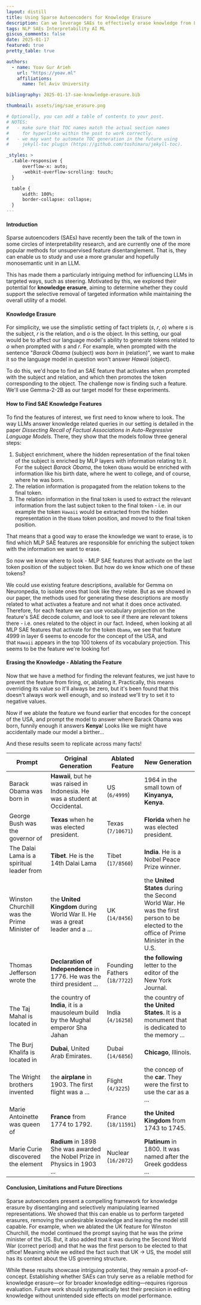 ```yaml
---
layout: distill
title: Using Sparse Autoencoders for Knowledge Erasure
description: Can we leverage SAEs to effectively erase knowledge from LLMs in a targeted way?
tags: NLP SAEs Interpretability AI ML
giscus_comments: false
date: 2025-01-17
featured: true
pretty_table: true

authors:
  - name: Yoav Gur Arieh
    url: "https://yoav.ml"
    affiliations:
      name: Tel Aviv University

bibliography: 2025-01-17-sae-knowledge-erasure.bib

thumbnail: assets/img/sae_erasure.png

# Optionally, you can add a table of contents to your post.
# NOTES:
#   - make sure that TOC names match the actual section names
#     for hyperlinks within the post to work correctly.
#   - we may want to automate TOC generation in the future using
#     jekyll-toc plugin (https://github.com/toshimaru/jekyll-toc).

_styles: >
  .table-responsive {
      overflow-x: auto;
      -webkit-overflow-scrolling: touch;
  }

  table {
      width: 100%;
      border-collapse: collapse;
  }
---
```


#### Introduction

Sparse autoencoders (SAEs) have recently been the talk of the town in some circles of interpretability research, and are currently one of the more popular methods for unsupervised feature disentanglement. That is, they can enable us to study and use a more granular and hopefully monosemantic unit in an LLM.

This has made them a particularly intriguing method for influencing LLMs in targeted ways, such as steering. Motivated by this, we explored their potential for **knowledge erasure**, aiming to determine whether they could support the selective removal of targeted information while maintaining the overall utility of a model.

#### Knowledge Erasure

For simplicity, we use the simplistic setting of fact triplets ($s$, $r$, $o$) where $s$ is the subject, $r$ is the relation, and $o$ is the object. In this setting, our goal would be to affect our language model's ability to generate tokens related to $o$ when prompted with $s$ and $r$. For example, when prompted with the sentence "*Barack Obama* (subject) *was born in* (relation)", we want to make it so the language model in question won't answer *Hawaii* (object).

To do this, we'd hope to find an SAE feature that activates when prompted with the subject and relation, and which then promotes the token corresponding to the object. The challenge now is finding such a feature. We'll use Gemma-2-2B as our target model for these experiments.

#### How to Find SAE Knowledge Features

To find the features of interest, we first need to know where to look. The way LLMs answer knowledge related queries in our setting is detailed in the paper *Dissecting Recall of Factual Associations in Auto-Regressive Language Models*<d-cite key="geva-etal-2023-dissecting"></d-cite>. There, they show that the models follow three general steps:

1. Subject enrichment, where the hidden representation of the final token of the subject is enriched by MLP layers with information relating to it. For the subject *Barack Obama*, the token `Obama` would be enriched with information like his birth date, where he went to college, and of course, where he was born.
2. The relation information is propagated from the relation tokens to the final token.
3. The relation information in the final token is used to extract the relevant information from the last subject token to the final token - i.e. in our example the token `Hawaii` would be extracted from the hidden representation in the `Obama` token position, and moved to the final token position.

That means that a good way to erase the knowledge we want to erase, is to find which MLP SAE features are responsible for enriching the subject token with the information we want to erase.

So now we know where to look - MLP SAE features that activate on the last token position of the subject token. But how do we know which one of these tokens?

We could use existing feature descriptions, available for Gemma on Neuronpedia, to isolate ones that look like they relate. But as we showed in our paper<d-cite key="gurarieh2025enhancingautomatedinterpretabilityoutputcentric"></d-cite>, the methods used for generating these descriptions are mostly related to what activates a feature and not what it does once activated. Therefore, for each feature we can use vocabulary projection on the feature's SAE decode column, and look to see if there are relevant tokens there - i.e. ones related to the object in our fact. Indeed, when looking at all MLP SAE features that activate for the token `Obama`, we see that feature 4999 in layer 6 seems to encode for the concept of the USA, and that `Hawaii` appears in the top 100 tokens of its vocabulary projection. This seems to be the feature we're looking for!

#### Erasing the Knowledge - Ablating the Feature
Now that we have a method for finding the relevant features, we just have to prevent the feature from firing, or, ablating it. Practically, this means overriding its value so it'll always be zero, but it's been found that this doesn't always work well enough<d-cite key="farrell2024applying"></d-cite>, and so instead we'll try to set it to negative values.

Now if we ablate the feature we found earlier that encodes for the concept of the USA, and prompt the model to answer where Barack Obama was born, funnily enough it answers **Kenya**! Looks like we might have accidentally made our model a birther...

And these results seem to replicate across many facts!

| Prompt                                     | Original Generation                                                               | Ablated Feature               | New Generation                                                                                                                       |
| ------------------------------------------ | --------------------------------------------------------------------------------- | ----------------------------- | ------------------------------------------------------------------------------------------------------------------------------------ |
| Barack Obama was born in                   | **Hawaii**, but he was raised in Indonesia. He was a student at Occidental.       | US (`6/4999`)                | 1964 in the small town of **Kinyanya, Kenya**.                                                                                       |
| George Bush was the governor of            | **Texas** when he was elected president.                                          | Texas (`7/10671`)            | **Florida** when he was elected president.                                                                                           |
| The Dalai Lama is a spiritual leader from  | **Tibet**. He is the 14th Dalai Lama                                              | Tibet (`17/8560`)            | **India**. He is a Nobel Peace Prize winner.                                                                                         |
| Winston Churchill was the Prime Minister of | the **United Kingdom** during World War II. He was a great leader and a ...       | UK (`14/8456`)           | the **United States** during the Second World War. He was the first person to be elected to the office of Prime Minister in the U.S. |
| Thomas Jefferson wrote the                 | **Declaration of Independence** in 1776. He was the third president ...           | Founding Fathers (`18/7722`) | **the following** letter to the editor of the New York Journal.                                                                      |
| The Taj Mahal is located in                | the country of **India**, it is a mausoleum build by the Mughal emperor Sha Jahan | India (`4/16258`)            | the country of **the United States**. It is a monument that is dedicated to the memory ...                                           |
| The Burj Khalifa is located in             | **Dubai**, United Arab Emirates.                                                  | Dubai (`14/6856`)            | **Chicago**, Illinois.                                                                                                               |
| The Wright brothers invented               | the **airplane** in 1903. The first flight was a ...                              | Flight (`4/3225`)            | the concep of the **car**. They were the first to use the car as a ...                                                               |
| Marie Antoinette was queen of              | **France** from 1774 to 1792.                                                     | France (`18/11591`)          | **the United Kingdom** from 1743 to 1745.                                                                                            |
| Marie Curie discovered the element         | **Radium** in 1898 She was awarded the Nobel Prize in Physics in 1903 ...         | Nuclear (`16/2072`)          | **Platinum** in 1800. It was named after the Greek goddess ...                                                                       |




#### Conclusion, Limitations and Future Directions
Sparse autoencoders present a compelling framework for knowledge erasure by disentangling and selectively manipulating learned representations. We showed that this can enable us to perform targeted erasures, removing the undesirable knowledge and leaving the model still capable. For example, when we ablated the UK feature for Winston Churchill, the model continued the prompt saying that he was the prime minister of the US. But, it also added that it was during the Second World War (correct period) and that he was the first person to be elected to that office! Meaning while we edited the fact such that UK -> US, the model still has its context about the US governing structure. 

While these results showcase intriguing potential, they remain a proof-of-concept. Establishing whether SAEs can truly serve as a reliable method for knowledge erasure—or for broader knowledge editing—requires rigorous evaluation. Future work should systematically test their precision in editing knowledge without unintended side effects on model performance.
